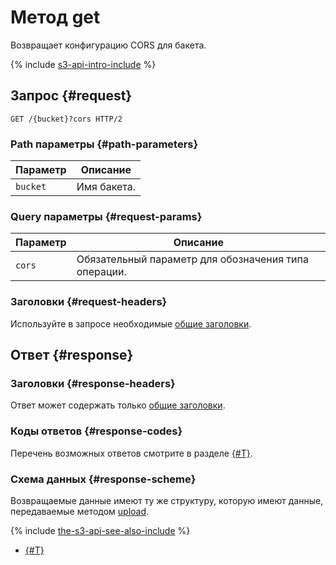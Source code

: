 # Метод get

Возвращает конфигурацию CORS для бакета.

{% include [s3-api-intro-include](../../../../_includes/storage/s3-api-intro-include.md) %}

## Запрос {#request}

```http
GET /{bucket}?cors HTTP/2
```

### Path параметры {#path-parameters}

Параметр | Описание
----- | -----
`bucket` | Имя бакета.


### Query параметры {#request-params}

Параметр | Описание
----- | -----
`cors` | Обязательный параметр для обозначения типа операции.


### Заголовки {#request-headers}

Используйте в запросе необходимые [общие заголовки](../common-request-headers.md).

## Ответ {#response}

### Заголовки {#response-headers}

Ответ может содержать только [общие заголовки](../common-response-headers.md).

### Коды ответов {#response-codes}

Перечень возможных ответов смотрите в разделе [{#T}](../response-codes.md).

### Схема данных {#response-scheme}

Возвращаемые данные имеют ту же структуру, которую имеют данные, передаваемые методом [upload](upload.md).

{% include [the-s3-api-see-also-include](../../../../_includes/storage/the-s3-api-see-also-include.md) %}

* [{#T}](../../../operations/buckets/cors.md)
